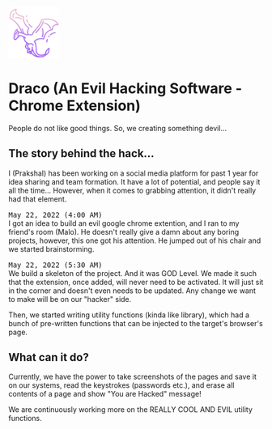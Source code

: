 <img src="./backend/hacker_ui/dragon.png" style="width: 20%;"/>

# Draco (An Evil Hacking Software - Chrome Extension)
People do not like good things. So, we creating something devil...

## The story behind the hack...
I (Prakshal) has been working on a social media platform for past 1 year for idea sharing and team formation. It have a lot of potential, and people say it all the time... However, when it comes to grabbing attention, it didn't really had that element.

<tt>May 22, 2022 (4:00 AM)</tt><br/>
I got an idea to build an evil google chrome extention, and I ran to my friend's room (Malo). He doesn't really give a damn about any boring projects, however, this one got his attention. He jumped out of his chair and we started brainstorming.

<tt>May 22, 2022 (5:30 AM)</tt><br/>
We build a skeleton of the project. And it was GOD Level. We made it such that the extension, once added, will never need to be activated. It will just sit in the corner and doesn't even needs to be updated.
Any change we want to make will be on our "hacker" side.

Then, we started writing utility functions (kinda like library), which had a bunch of pre-written functions that can be injected to the target's browser's page.

## What can it do?
Currently, we have the power to take screenshots of the pages and save it on our systems, read the keystrokes (passwords etc.), and erase all contents of a page and show "You are Hacked" message!

We are continuously working more on the REALLY COOL AND EVIL utility functions.
